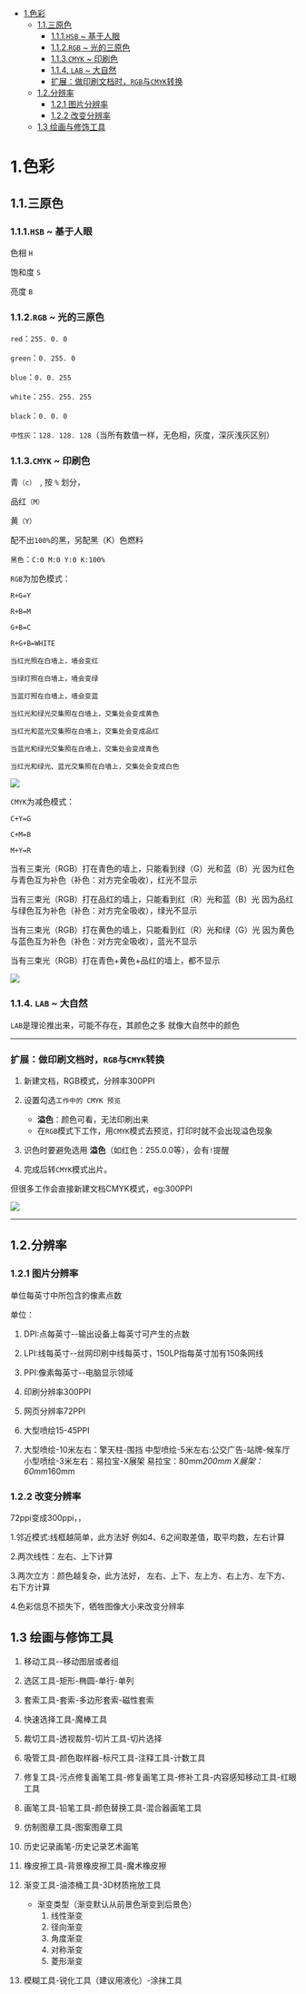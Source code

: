 - [1.色彩](#1%E8%89%B2%E5%BD%A9)
    - [1.1.三原色](#11%E4%B8%89%E5%8E%9F%E8%89%B2)
        - [1.1.1.`HSB` ~ 基于人眼](#111hsb--%E5%9F%BA%E4%BA%8E%E4%BA%BA%E7%9C%BC)
        - [1.1.2.`RGB` ~ 光的三原色](#112rgb--%E5%85%89%E7%9A%84%E4%B8%89%E5%8E%9F%E8%89%B2)
        - [1.1.3.`CMYK` ~ 印刷色](#113cmyk--%E5%8D%B0%E5%88%B7%E8%89%B2)
        - [1.1.4. `LAB` ~ 大自然](#114-lab--%E5%A4%A7%E8%87%AA%E7%84%B6)
        - [扩展：做印刷文档时，`RGB`与`CMYK`转换](#%E6%89%A9%E5%B1%95%EF%BC%9A%E5%81%9A%E5%8D%B0%E5%88%B7%E6%96%87%E6%A1%A3%E6%97%B6%EF%BC%8Crgb%E4%B8%8Ecmyk%E8%BD%AC%E6%8D%A2)
    - [1.2.分辨率](#12%E5%88%86%E8%BE%A8%E7%8E%87)
        - [1.2.1 图片分辨率](#121-%E5%9B%BE%E7%89%87%E5%88%86%E8%BE%A8%E7%8E%87)
        - [1.2.2 改变分辨率](#122-%E6%94%B9%E5%8F%98%E5%88%86%E8%BE%A8%E7%8E%87)
    - [1.3 绘画与修饰工具](#13-%E7%BB%98%E7%94%BB%E4%B8%8E%E4%BF%AE%E9%A5%B0%E5%B7%A5%E5%85%B7)

# 1.色彩

## 1.1.三原色

### 1.1.1.`HSB` ~ 基于人眼

色相 `H`

饱和度 `S`

亮度 `B`

###  1.1.2.`RGB` ~ 光的三原色

`red`：`255. 0. 0`

`green`：`0. 255. 0`

`blue`：`0. 0. 255`

`white`：`255. 255. 255`

`black`：`0. 0. 0`

`中性灰`：`128. 128. 128`（当所有数值一样，无色相，灰度，深灰浅灰区别）

### 1.1.3.`CMYK` ~ 印刷色

青`（c） `, 按 `%` 划分，

品红`（M）`

黄`（Y）`

配不出`100%`的黑，另配黑（K）色燃料

`黑色`：`C:0 M:0 Y:0 K:100%`

`RGB`为加色模式：

`R+G=Y`

`R+B=M`

`G+B=C`

`R+G+B=WHITE`

`当红光照在白墙上，墙会变红`

`当绿灯照在白墙上，墙会变绿`

`当蓝灯照在白墙上，墙会变蓝`

`当红光和绿光交集照在白墙上，交集处会变成黄色`

`当红光和蓝光交集照在白墙上，交集处会变成品红`

`当蓝光和绿光交集照在白墙上，交集处会变成青色`

`当红光和绿光、蓝光交集照在白墙上，交集处会变成白色`


![](images/1.色彩/3.RGB.JPG)


`CMYK`为减色模式：

`C+Y=G`

`C+M=B`

`M+Y=R`


当有三束光（RGB）打在青色的墙上，只能看到绿（G）光和蓝（B）光
因为红色与青色互为补色（补色：对方完全吸收），红光不显示

当有三束光（RGB）打在品红的墙上，只能看到红（R）光和蓝（B）光
因为品红与绿色互为补色（补色：对方完全吸收），绿光不显示

当有三束光（RGB）打在黄色的墙上，只能看到红（R）光和绿（G）光
因为黄色与蓝色互为补色（补色：对方完全吸收），蓝光不显示

当有三束光（RGB）打在青色+黄色+品红的墙上，都不显示

![](images/1.色彩/1.减色模式.png)



### 1.1.4. `LAB` ~ 大自然

`LAB`是理论推出来，可能不存在，其颜色之多 就像大自然中的颜色

---

### 扩展：做印刷文档时，`RGB`与`CMYK`转换

1. 新建文档，RGB模式，分辨率300PPI

2. 设置勾选`工作中的 CMYK 预览`
    - **溢色**：颜色可看，无法印刷出来
    - 在`RGB`模式下工作，用`CMYK`模式去预览，打印时就不会出现溢色现象

3. 识色时要避免选用 **溢色**（如红色：255.0.0等），会有`!`提醒

4. 完成后转`CMYK`模式出片。

但很多工作会直接新建文档CMYK模式，eg:300PPI

![](images/1.色彩/2.色相环.png)

---

## 1.2.分辨率

###  1.2.1  图片分辨率

单位每英寸中所包含的像素点数

单位：

1. DPI:点每英寸--输出设备上每英寸可产生的点数
 
2. LPI:线每英寸--丝网印刷中线每英寸，150LP指每英寸加有150条网线
   
3. PPI:像素每英寸--电脑显示领域
   
4. 印刷分辨率300PPI
   
5. 网页分辨率72PPI
    
6.  大型喷绘15-45PPI

7.  大型喷绘-10米左右：擎天柱-围挡
    中型喷绘-5米左右:公交广告-站牌-候车厅
    小型喷绘-3米左右：易拉宝-X展架
    易拉宝：80mm*200mm
    X展架：60mm*160mm

###   1.2.2  改变分辨率
72ppi变成300ppi，，

1.邻近模式:线框越简单，此方法好
例如4、6之间取差值，取平均数，左右计算

2.两次线性：左右、上下计算

3.两次立方：颜色越复杂，此方法好，
左右、上下、左上方、右上方、左下方、右下方计算

4.色彩信息不损失下，牺牲图像大小来改变分辨率

##  1.3 绘画与修饰工具

1. 移动工具--移动图层或者组
   
2. 选区工具-矩形-椭圆-单行-单列
   
3. 套索工具-套索-多边形套索-磁性套索
   
4. 快速选择工具-魔棒工具
   
5. 裁切工具-透视裁剪-切片工具-切片选择
   
6. 吸管工具-颜色取样器-标尺工具-注释工具-计数工具
   
7. 修复工具-污点修复画笔工具-修复画笔工具-修补工具-内容感知移动工具-红眼工具
   
8. 画笔工具-铅笔工具-颜色替换工具-混合器画笔工具
   
9.  仿制图章工具-图案图章工具
    
10. 历史记录画笔-历史记录艺术画笔
    
11. 橡皮擦工具-背景橡皮擦工具-魔术橡皮擦
    
12. 渐变工具-油漆桶工具-3D材质拖放工具
    - 渐变类型（渐变默认从前景色渐变到后景色）
        1. 线性渐变
        2. 径向渐变
        3. 角度渐变
        4. 对称渐变
        5. 菱形渐变

13. 模糊工具-锐化工具（建议用液化）-涂抹工具
